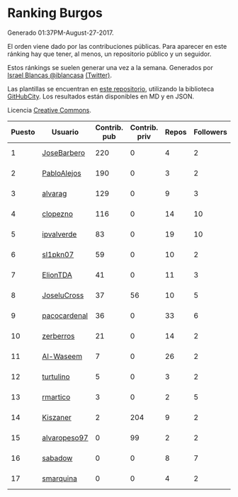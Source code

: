 # Ranking Burgos

Generado 01:37PM-August-27-2017.

El orden viene dado por las contribuciones públicas. Para aparecer en este ránking hay que tener, al menos, un repositorio público y un seguidor.

Estos ránkings se suelen generar una vez a la semana. Generados por [Israel Blancas @iblancasa](https://github.com/iblancasa/) [(Twitter)](https://twitter.com/iblancasa).

Las plantillas se encuentran en [este repositorio](https://github.com/iblancasa/GH-Spanish-Ranking), utilizando la biblioteca [GitHubCity](https://github.com/iblancasa/GitHubCity). Los resultados están disponibles en MD y en JSON.

Licencia [Creative Commons](https://creativecommons.org/licenses/by/4.0/).

| Puesto   |  Usuario  | Contrib. pub | Contrib. priv |Repos| Followers | Desde |  Avatar  |
|----------|-----------|--------------|---------------|-----|-----------|-------|----------|
|1|[JoseBarbero](https://github.com/JoseBarbero)|220|0|4|2|2016-02-25|![JoseBarbero](https://avatars3.githubusercontent.com/u/17479313)|
|2|[PabloAlejos](https://github.com/PabloAlejos)|190|0|3|2|2014-10-09|![PabloAlejos](https://avatars2.githubusercontent.com/u/9104772)|
|3|[alvarag](https://github.com/alvarag)|129|0|9|3|2014-11-21|![alvarag](https://avatars0.githubusercontent.com/u/9881614)|
|4|[clopezno](https://github.com/clopezno)|116|0|14|10|2012-02-20|![clopezno](https://avatars2.githubusercontent.com/u/1453744)|
|5|[ipvalverde](https://github.com/ipvalverde)|83|0|19|10|2014-03-08|![ipvalverde](https://avatars3.githubusercontent.com/u/6889318)|
|6|[sl1pkn07](https://github.com/sl1pkn07)|59|0|10|2|2010-11-01|![sl1pkn07](https://avatars3.githubusercontent.com/u/462213)|
|7|[ElionTDA](https://github.com/ElionTDA)|41|0|11|3|2013-09-21|![ElionTDA](https://avatars2.githubusercontent.com/u/5507129)|
|8|[JoseluCross](https://github.com/JoseluCross)|37|56|10|5|2015-08-27|![JoseluCross](https://avatars3.githubusercontent.com/u/14005926)|
|9|[pacocardenal](https://github.com/pacocardenal)|36|0|33|6|2013-09-12|![pacocardenal](https://avatars0.githubusercontent.com/u/5442055)|
|10|[zerberros](https://github.com/zerberros)|21|0|14|2|2013-11-13|![zerberros](https://avatars0.githubusercontent.com/u/5930950)|
|11|[Al-Waseem](https://github.com/Al-Waseem)|7|0|26|2|2013-12-26|![Al-Waseem](https://avatars2.githubusercontent.com/u/6266689)|
|12|[turtulino](https://github.com/turtulino)|5|0|3|2|2011-08-25|![turtulino](https://avatars0.githubusercontent.com/u/1004178)|
|13|[rmartico](https://github.com/rmartico)|3|0|2|5|2012-10-11|![rmartico](https://avatars1.githubusercontent.com/u/2535865)|
|14|[Kiszaner](https://github.com/Kiszaner)|2|204|9|2|2014-10-08|![Kiszaner](https://avatars1.githubusercontent.com/u/9079893)|
|15|[alvaropeso97](https://github.com/alvaropeso97)|0|99|2|2|2016-10-23|![alvaropeso97](https://avatars3.githubusercontent.com/u/23009799)|
|16|[sabadow](https://github.com/sabadow)|0|0|8|7|2012-02-08|![sabadow](https://avatars1.githubusercontent.com/u/1420021)|
|17|[smarquina](https://github.com/smarquina)|0|0|4|2|2015-04-29|![smarquina](https://avatars0.githubusercontent.com/u/12174981)|
